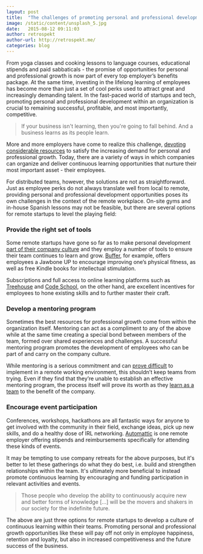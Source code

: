 ```yaml
---
layout: post
title:  "The challenges of promoting personal and professional development in remote teams"
image: /static/content/unsplash_5.jpg
date:   2015-08-12 09:11:03
author: retrospekt
author-url: http://retrospekt.me/
categories: blog
---
```


From yoga classes and cooking lessons to language courses, educational stipends and paid sabbaticals - the promise of opportunities for personal and professional growth is now part of every top employer’s benefits package. At the same time, investing in the lifelong learning of employees has become more than just a set of cool perks used to attract great and increasingly demanding talent. In the fast-paced world of startups and tech, promoting personal and professional development within an organization is crucial to remaining successful, profitable, and most importantly, competitive.

> If your business isn't learning, then you're going to fall behind. And a business learns as its people learn.

More and more employers have come to realize this challenge, [devoting considerable resources](http://www.forbes.com/sites/joshbersin/2014/02/04/the-recovery-arrives-corporate-training-spend-skyrockets/) to satisfy the increasing demand for personal and professional growth. Today, there are a variety of ways in which companies can organize and deliver continuous learning opportunities that nurture their most important asset - their employees.

For distributed teams, however, the solutions are not as straightforward. Just as employee perks do not always translate well from local to remote, providing personal and professional development opportunities poses its own challenges in the context of the remote workplace. On-site gyms and in-house Spanish lessons may not be feasible, but there are several options for remote startups to level the playing field:

### Provide the right set of tools

Some remote startups have gone so far as to make personal development [part of their company culture](https://open.bufferapp.com/buffer-values/) and they employ a number of tools to ensure their team continues to learn and grow. [Buffer](https://open.bufferapp.com/buffer-perks-startup-perks/), for example, offers employees a Jawbone UP to encourage improving one’s physical fitness, as well as free Kindle books for intellectual stimulation.

Subscriptions and full access to online learning platforms such as [Treehouse](https://teamtreehouse.com/) and [Code School](https://www.codeschool.com/), on the other hand, are excellent incentives for employees to hone existing skills and to further master their craft.

### Develop a mentoring program

Sometimes the best resources for professional growth come from within the organization itself. Mentoring can act as a compliment to any of the above while at the same time creating a special bond between members of the team, formed over shared experiences and challenges. A successful mentoring program promotes the development of employees who can be part of and carry on the company culture.

While mentoring is a serious commitment and can [prove difficult](http://firstround.com/review/Heres-Why-Youre-Not-Hiring-the-Best-and-the-Brightest/) to implement in a remote working environment, this shouldn’t keep teams from trying. Even if they find that they’re unable to establish an effective mentoring program, the process itself will prove its worth as they [learn as a team](http://www.helpscout.net/blog/team-learning-culture/) to the benefit of the company.

### Encourage event participation

Conferences, workshops, hackathons are all fantastic ways for anyone to get involved with the community in their field, exchange ideas, pick up new skills, and do a healthy dose of IRL networking. [Automattic](https://automattic.com/work-with-us/) is one remote employer offering stipends and reimbursements specifically for attending these kinds of events.

It may be tempting to use company retreats for the above purposes, but it's better to let these gatherings do what they do best, i.e. build and strengthen relationships within the team. It's ultimately more beneficial to instead promote continuous learning by encouraging and funding participation in relevant activities and events.

> Those people who develop the ability to continuously acquire new and better forms of knowledge [...] will be the movers and shakers in our society for the indefinite future.

The above are just three options for remote startups to develop a culture of continuous learning within their teams. Promoting personal and professional growth opportunities like these will pay off not only in employee happiness, retention and loyalty, but also in increased competitiveness and the future success of the business.
